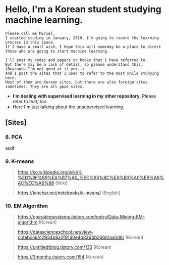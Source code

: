 # Hello, I'm a Korean student studying machine learning.

```
Please call me Miriel. 
I started studing in January, 2019. I'm going to record the learning process in this space. 
If I have a small wish, I hope this will someday be a place to direct 
those who are going to start machine learning.

I'll post my codes and papers or books that I have referred to. 
But there may be a lack of detail, so please understand this.
(Beacause I'm not good at it yet..) 
And I post the sites that I used to refer to the most while studying here. 
Most of them are Korean sites, but there are also foreign sites sometimes. They are all good sites.
```
* **I'm dealing with supervised learning in my other repository.** Please refer to that, too.
*  Here I'm just talking about the unsupervised learning.

## [Sites]  

### 8. PCA
asdf

### 9. K-means
> <https://ko.wikipedia.org/wiki/K-%ED%8F%89%EA%B7%A0_%EC%95%8C%EA%B3%A0%EB%A6%AC%EC%A6%98> (Wiki)
> 
> <https://jonchar.net/notebooks/k-means/> (English)

### 10. EM Algorithm
> <https://operatingsystems.tistory.com/entry/Data-Mining-EM-algorithm> (Korean)
> 
> <https://datascienceschool.net/view-notebook/c2934b8a2f9140e4b8364b266b1aa0d8/> (Korean)
> 
> <https://untitledtblog.tistory.com/133> (Korean)
>
> <https://3months.tistory.com/154> (Korean)
